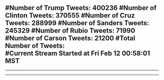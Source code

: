 #Number of Trump Tweets: 400236
#Number of Clinton Tweets: 370555
#Number of Cruz Tweets: 288999
#Number of Sanders Tweets: 245329
#Number of Rubio Tweets: 71990
#Number of Carson Tweets: 21200
#Total Number of Tweets:  
#Current Stream Started at Fri Feb 12 00:58:01 MST
---
---
---

